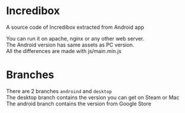 # Incredibox
A source code of Incredibox extracted from Android app

You can run it on apache, nginx or any other web server.  
The Android version has same assets as PC version.  
All the differences are made with js/main.min.js

# Branches
There are 2 branches `androind` and `desktop`  
The desktop branch contains the version you can get on Steam or Mac  
The android branch contains the version from Google Store

